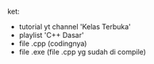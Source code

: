 ket:
- tutorial yt channel 'Kelas Terbuka'
- playlist 'C++ Dasar'
- file .cpp (codingnya) 
- file .exe (file .cpp yg sudah di compile)
